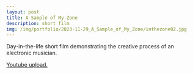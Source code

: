 ```yaml
---
layout: post
title: A Sample of My Zone
description: short film
img: /img/portfolio/2023-11-29_A_Sample_of_My_Zone/inthezone02.jpg
---
```


Day-in-the-life short film demonstrating the creative process of an electronic musician. 

[Youtube upload.](https://youtu.be/L7SCSRkvnTA)

<div class="img_row">
	<img class="col three" src="{{ site.baseurl }}/img/portfolio/2023-11-29_A_Sample_of_My_Zone/inthezone00.jpg" alt="" title="inthezone00"/>
</div>
<div class="img_row">
	<img class="col three" src="{{ site.baseurl }}/img/portfolio/2023-11-29_A_Sample_of_My_Zone/inthezone01.jpg" alt="" title="inthezone01"/>
</div>
<div class="img_row">
	<img class="col three" src="{{ site.baseurl }}/img/portfolio/2023-11-29_A_Sample_of_My_Zone/inthezone02.jpg" alt="" title="inthezone02"/>
</div>
